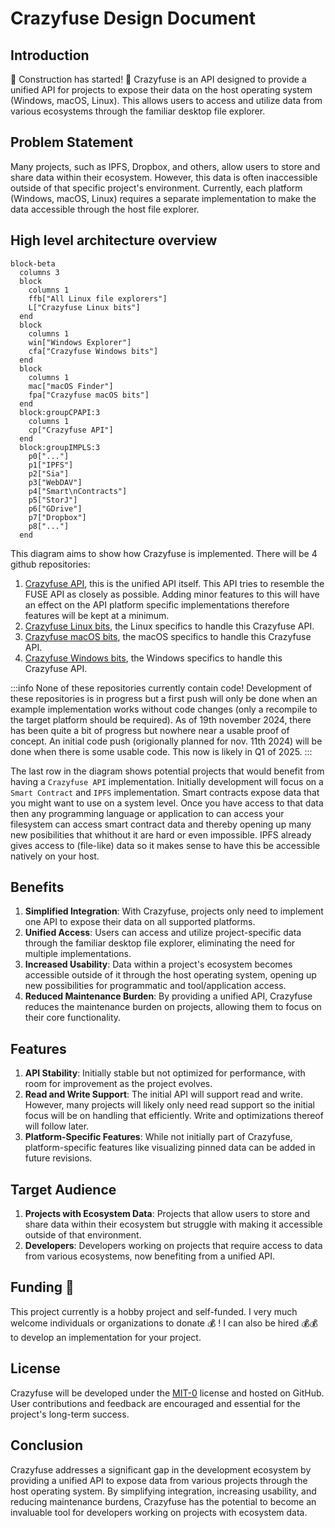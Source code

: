 # Crazyfuse Design Document

## Introduction

:construction: Construction has started! :construction: Crazyfuse is an API designed to provide a unified API for projects to expose their data on the host operating system (Windows, macOS, Linux). This allows users to access and utilize data from various ecosystems through the familiar desktop file explorer.

## Problem Statement

Many projects, such as IPFS, Dropbox, and others, allow users to store and share data within their ecosystem. However, this data is often inaccessible outside of that specific project's environment. Currently, each platform (Windows, macOS, Linux) requires a separate implementation to make the data accessible through the host file explorer.

## High level architecture overview
```mermaid
block-beta
  columns 3
  block
    columns 1
    ffb["All Linux file explorers"]
    L["Crazyfuse Linux bits"]
  end
  block
    columns 1
    win["Windows Explorer"]
    cfa["Crazyfuse Windows bits"]
  end
  block
    columns 1
    mac["macOS Finder"]
    fpa["Crazyfuse macOS bits"]
  end
  block:groupCPAPI:3
    columns 1
    cp["Crazyfuse API"]
  end
  block:groupIMPLS:3
    p0["..."]
    p1["IPFS"]
    p2["Sia"]
    p3["WebDAV"]
    p4["Smart\nContracts"]
    p5["StorJ"]
    p6["GDrive"]
    p7["Dropbox"]
    p8["..."]
  end
```

This diagram aims to show how Crazyfuse is implemented. There will be 4 github repositories:
1. [Crazyfuse API](https://github.com/crazyfuse/api), this is the unified API itself. This API tries to resemble the FUSE API as closely as possible. Adding minor features to this will have an effect on the API platform specific implementations therefore features will be kept at a minimum.
2. [Crazyfuse Linux bits](https://github.com/crazyfuse/internal_api_linux), the Linux specifics to handle this Crazyfuse API.
3. [Crazyfuse macOS bits](https://github.com/crazyfuse/internal_api_macos), the macOS specifics to handle this Crazyfuse API.
4. [Crazyfuse Windows bits](https://github.com/crazyfuse/internal_api_windows), the Windows specifics to handle this Crazyfuse API.

:::info
None of these repositories currently contain code! Development of these repositories is in progress but a first push will only be done when an example implementation works without code changes (only a recompile to the target platform should be required). As of 19th november 2024, there has been quite a bit of progress but nowhere near a usable proof of concept. An initial code push (origionally planned for nov. 11th 2024) will be done when there is some usable code. This now is likely in Q1 of 2025.
:::

The last row in the diagram shows potential projects that would benefit from having a `Crazyfuse API` implementation. Initially development will focus on a `Smart Contract` and `IPFS` implementation. Smart contracts expose data that you might want to use on a system level. Once you have access to that data then any programming language or application to can access your filesystem can access smart contract data and thereby opening up many new posibilities that whithout it are hard or even impossible. IPFS already gives access to (file-like) data so it makes sense to have this be accessible natively on your host.

## Benefits

1. **Simplified Integration**: With Crazyfuse, projects only need to implement one API to expose their data on all supported platforms.
2. **Unified Access**: Users can access and utilize project-specific data through the familiar desktop file explorer, eliminating the need for multiple implementations.
3. **Increased Usability**: Data within a project's ecosystem becomes accessible outside of it through the host operating system, opening up new possibilities for programmatic and tool/application access.
4. **Reduced Maintenance Burden**: By providing a unified API, Crazyfuse reduces the maintenance burden on projects, allowing them to focus on their core functionality.

## Features

1. **API Stability**: Initially stable but not optimized for performance, with room for improvement as the project evolves.
2. **Read and Write Support**: The initial API will support read and write. However, many projects will likely only need read support so the initial focus will be on handling that efficiently. Write and optimizations thereof will follow later.
3. **Platform-Specific Features**: While not initially part of Crazyfuse, platform-specific features like visualizing pinned data can be added in future revisions.

## Target Audience

1. **Projects with Ecosystem Data**: Projects that allow users to store and share data within their ecosystem but struggle with making it accessible outside of that environment.
2. **Developers**: Developers working on projects that require access to data from various ecosystems, now benefiting from a unified API.

## Funding :money_mouth_face:

This project currently is a hobby project and self-funded. I very much welcome individuals or organizations to donate :moneybag: ! I can also be hired :moneybag::moneybag: to develop an implementation for your project.

## License

Crazyfuse will be developed under the [MIT-0](https://opensource.org/license/mit-0) license and hosted on GitHub. User contributions and feedback are encouraged and essential for the project's long-term success.

## Conclusion

Crazyfuse addresses a significant gap in the development ecosystem by providing a unified API to expose data from various projects through the host operating system. By simplifying integration, increasing usability, and reducing maintenance burdens, Crazyfuse has the potential to become an invaluable tool for developers working on projects with ecosystem data.
